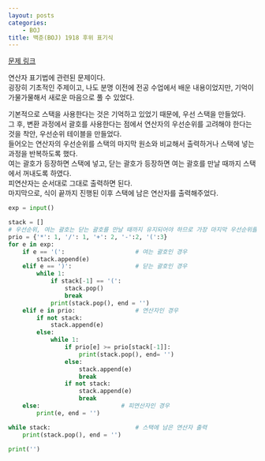 ```yaml
---
layout: posts
categories:
    - BOJ
title: 백준(BOJ) 1918 후위 표기식
---
```


[문제 링크](https://www.acmicpc.net/problem/1918)

연산자 표기법에 관련된 문제이다.  
굉장히 기초적인 주제이고, 나도 분명 이전에 전공 수업에서 배운 내용이었지만, 기억이 가물가물해서 새로운 마음으로 풀 수 있었다.

기본적으로 스택을 사용한다는 것은 기억하고 있었기 때문에, 우선 스택을 만들었다.  
그 후, 변환 과정에서 괄호를 사용한다는 점에서 연산자의 우선순위를 고려해야 한다는 것을 착안, 우선순위 테이블을 만들었다.  
들어오는 연산자의 우선순위를 스택의 마지막 원소와 비교해서 출력하거나 스택에 넣는 과정을 반복하도록 했다.  
여는 괄호가 등장하면 스택에 넣고, 닫는 괄호가 등장하면 여는 괄호를 만날 때까지 스택에서 꺼내도록 하였다.  
피연산자는 순서대로 그대로 출력하면 된다.  
마지막으로, 식이 끝까지 진행된 이후 스택에 남은 연산자를 출력해주었다.  

```python
exp = input()

stack = []
# 우선순위, 여는 괄호는 닫는 괄호를 만날 때까지 유지되어야 하므로 가장 마지막 우선순위를 가진다.
prio = {'*': 1, '/': 1, '+': 2, '-':2, '(':3}
for e in exp:
    if e == '(':					# 여는 괄호인 경우
        stack.append(e)
    elif e == ')':					# 닫는 괄호인 경우
        while 1:
            if stack[-1] == '(':
                stack.pop()
                break
            print(stack.pop(), end = '')
    elif e in prio:					# 연산자인 경우
        if not stack:
            stack.append(e)
        else:
            while 1:
                if prio[e] >= prio[stack[-1]]:
                    print(stack.pop(), end= '')
                else:
                    stack.append(e)
                    break
                if not stack:
                    stack.append(e)
                    break
    else:						# 피연산자인 경우
        print(e, end = '')

while stack:						# 스택에 남은 연산자 출력
    print(stack.pop(), end = '')

print('')
```
